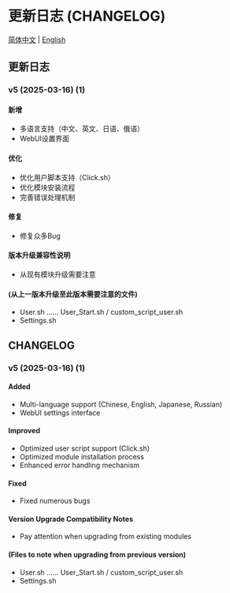 # 更新日志 (CHANGELOG)

[简体中文](#更新日志) | [English](#changelog)

## 更新日志

### v5 (2025-03-16) (1)

#### 新增
- 多语言支持（中文、英文、日语、俄语）
- WebUI设置界面

#### 优化
- 优化用户脚本支持（Click.sh）
- 优化模块安装流程
- 完善错误处理机制

#### 修复
- 修复众多Bug

#### 版本升级兼容性说明
- 从现有模块升级需要注意

#### (从上一版本升级至此版本需要注意的文件)
- User.sh …… User_Start.sh / custom_script_user.sh
- Settings.sh

## CHANGELOG

### v5 (2025-03-16) (1)

#### Added
- Multi-language support (Chinese, English, Japanese, Russian)
- WebUI settings interface

#### Improved
- Optimized user script support (Click.sh)
- Optimized module installation process
- Enhanced error handling mechanism

#### Fixed
- Fixed numerous bugs

#### Version Upgrade Compatibility Notes
- Pay attention when upgrading from existing modules

#### (Files to note when upgrading from previous version)
- User.sh …… User_Start.sh / custom_script_user.sh
- Settings.sh
